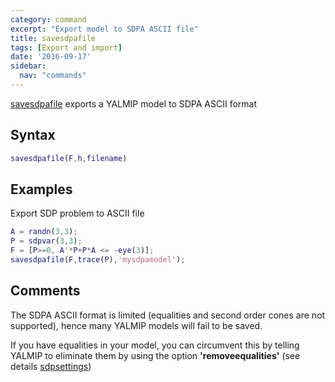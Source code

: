 ```yaml
---
category: command
excerpt: "Export model to SDPA ASCII file"
title: savesdpafile
tags: [Export and import]
date: '2016-09-17'
sidebar:
  nav: "commands"
---
```


[savesdpafile](/command/savesdpafile) exports a YALMIP model to SDPA ASCII format

## Syntax

````matlab
savesdpafile(F,h,filename)
````

## Examples

Export SDP problem to ASCII file

````matlab
A = randn(3,3);
P = sdpvar(3,3);
F = [P>=0, A'*P+P*A <= -eye(3)];
savesdpafile(F,trace(P),'mysdpamodel');
````

## Comments

The SDPA ASCII format is limited (equalities and second order cones are not supported), hence many YALMIP models will fail to be saved.

If you have equalities in your model, you can circumvent this by telling YALMIP to eliminate them by using the option **'removeequalities'** (see details [sdpsettings](/command/sdpsettings))
